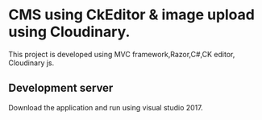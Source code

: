 # CMS using CkEditor & image upload using Cloudinary.

This project is developed using MVC framework,Razor,C#,CK editor, Cloudinary js.

## Development server

Download the application and run using visual studio 2017. 

 
 
 
